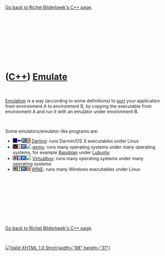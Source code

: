 

[Go back to Richel Bilderbeek's C++ page](Cpp.htm).

 

 

 

 

 

([C++](Cpp.htm)) [Emulate](CppEmulate.htm)
==========================================

 

[Emulation](CppEmulate.htm) is a way (according to some definitions) to
[port](CppPort.htm) your application from environment A to environment
B, by copying the executable from environment A and run it with an
emulator under environment B.

 

Some emulators/emulator-like programs are:

-   ![Mac](PicMac.png)![From](PicFrom.png)![Lubuntu](PicLubuntu.png)![Ubuntu](PicUbuntu.png)
    [Darling](CppDarling.htm): runs Darmin/OS X executables under Linux
-   ![Raspbian](PicRaspbian.png)![qemu](PicQemu.png)![Lubuntu](PicLubuntu.png)![
    ](PicSpacer.png) [qemu](CppQemu.htm): runs many operating systems
    under many operating systems, for example
    [Raspbian](CppRaspbian.htm) under [Lubuntu](CppLubuntu.htm)
-   ![Windows](PicWindows.png)![VirtualBox](PicVirtualBox.png)![Lubuntu](PicLubuntu.png)![
    ](PicSpacer.png) [Virtualbox](CppVirtualBox.htm): runs many
    operating systems under many operating systems
-   ![Windows](PicWindows.png)![Wine](PicWine.png)![Lubuntu](PicLubuntu.png)![Ubuntu](PicUbuntu.png)
    [WINE](CppWine.htm): runs many Windows executables under Linux

 

 

 

 

 

[Go back to Richel Bilderbeek's C++ page](Cpp.htm).



 

[![Valid XHTML 1.0 Strict](valid-xhtml10.png){width="88"
height="31"}](http://validator.w3.org/check?uri=referer)
